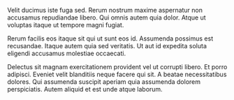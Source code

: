 Velit ducimus iste fuga sed. Rerum nostrum maxime aspernatur non accusamus repudiandae libero. Qui omnis autem quia dolor. Atque ut voluptas itaque ut tempore magni fugiat.
 Rerum facilis eos itaque sit qui ut sunt eos id. Assumenda possimus est recusandae. Itaque autem quia sed veritatis. Ut aut id expedita soluta eligendi accusamus molestiae occaecati.
 Delectus sit magnam exercitationem provident vel ut corrupti libero. Et porro adipisci. Eveniet velit blanditiis neque facere qui sit. A beatae necessitatibus dolores. Qui assumenda suscipit aperiam quia assumenda dolorem perspiciatis. Autem aliquid et est unde atque laborum.